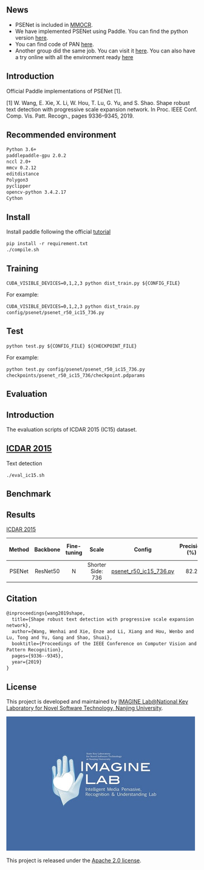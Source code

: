 ## News
- PSENet is included in [MMOCR](https://github.com/open-mmlab/mmocr).
- We have implemented PSENet using Paddle. You can find the python version [here](https://github.com/whai362/PSENet).
- You can find code of PAN [here](https://github.com/whai362/pan_pp.pytorch).
- Another group did the same job. You can visit it [here](https://github.com/PaddleEdu/OCR-models-PaddlePaddle/tree/main/PSENet). You can also have a try online with all the environment ready [here](https://aistudio.baidu.com/aistudio/projectdetail/1945560) 

## Introduction
Official Paddle implementations of PSENet [1].

[1] W. Wang, E. Xie, X. Li, W. Hou, T. Lu, G. Yu, and S. Shao. Shape robust text detection with progressive scale expansion network. In Proc. IEEE Conf. Comp. Vis. Patt. Recogn., pages 9336–9345, 2019.<br>


## Recommended environment
```
Python 3.6+
paddlepaddle-gpu 2.0.2
nccl 2.0+
mmcv 0.2.12
editdistance
Polygon3
pyclipper
opencv-python 3.4.2.17
Cython
```

## Install
Install paddle following the official [tutorial](https://www.paddlepaddle.org.cn/documentation/docs/zh/install/index_cn.html)
```shell script
pip install -r requirement.txt
./compile.sh
```

## Training
```shell script
CUDA_VISIBLE_DEVICES=0,1,2,3 python dist_train.py ${CONFIG_FILE}
```
For example:
```shell script
CUDA_VISIBLE_DEVICES=0,1,2,3 python dist_train.py config/psenet/psenet_r50_ic15_736.py
```

## Test
```
python test.py ${CONFIG_FILE} ${CHECKPOINT_FILE}
```
For example:
```shell script
python test.py config/psenet/psenet_r50_ic15_736.py checkpoints/psenet_r50_ic15_736/checkpoint.pdparams
```


## Evaluation
## Introduction
The evaluation scripts of ICDAR 2015 (IC15) dataset.
## [ICDAR 2015](https://rrc.cvc.uab.es/?ch=4)
Text detection
```shell script
./eval_ic15.sh
```


## Benchmark 
## Results 

[ICDAR 2015](https://rrc.cvc.uab.es/?ch=4)

| Method | Backbone | Fine-tuning | Scale | Config | Precision (%) | Recall (%) | F-measure (%) | Model |
| :-: | :-: | :-: | :-: | :-: | :-: | :-: | :-: | :-: |
| PSENet | ResNet50 | N | Shorter Side: 736 | [psenet_r50_ic15_736.py](https://github.com/RoseSakurai/PSENet_paddle/blob/main/config/psenet/psenet_r50_ic15_736.py) | 82.2 | 79.4 | 80.7 | [Google Drive](https://drive.google.com/file/d/1K-TRoKh_VtIPGaflFdpO28fiO-UfbLvf/view?usp=sharing) |



## Citation
```
@inproceedings{wang2019shape,
  title={Shape robust text detection with progressive scale expansion network},
  author={Wang, Wenhai and Xie, Enze and Li, Xiang and Hou, Wenbo and Lu, Tong and Yu, Gang and Shao, Shuai},
  booktitle={Proceedings of the IEEE Conference on Computer Vision and Pattern Recognition},
  pages={9336--9345},
  year={2019}
}
```

## License
This project is developed and maintained by [IMAGINE Lab@National Key Laboratory for Novel Software Technology, Nanjing University](https://cs.nju.edu.cn/lutong/ImagineLab.html).

<img src="logo.jpg" alt="IMAGINE Lab">

This project is released under the [Apache 2.0 license](https://github.com/whai362/pan_pp.pytorch/blob/master/LICENSE).
